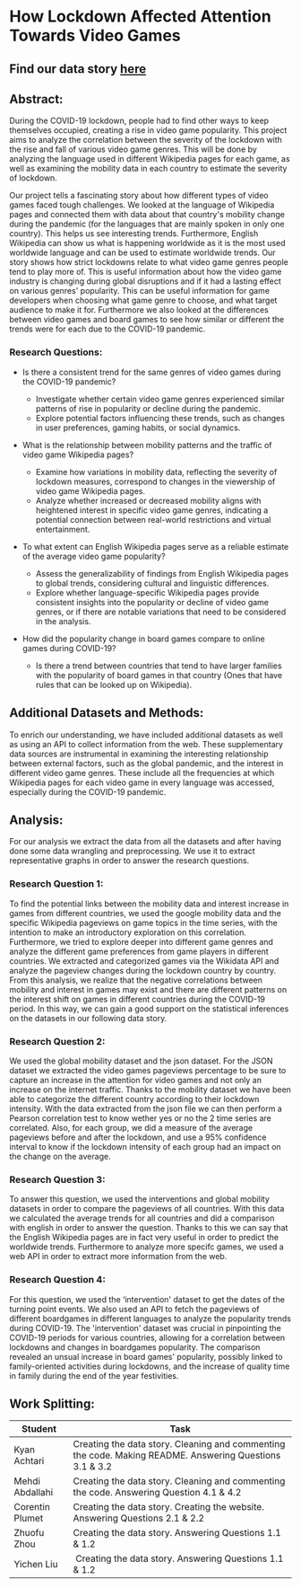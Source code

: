 # How Lockdown Affected Attention Towards Video Games

## Find our data story [here](https://corentinplumet.github.io/)

## Abstract:

During the COVID-19 lockdown, people had to find other ways to keep themselves occupied, creating a rise in video game popularity. This project aims to analyze the correlation between the severity of the lockdown with the rise and fall of various video game genres. This will be done by analyzing the language used in different Wikipedia pages for each game, as well as examining the mobility data in each country to estimate the severity of lockdown.

Our project tells a fascinating story about how different types of video games faced tough challenges. We looked at the language of Wikipedia pages and connected them with data about that country's mobility change during the pandemic (for the languages that are mainly spoken in only one country). This helps us see interesting trends. Furthermore, English Wikipedia can show us what is happening worldwide as it is the most used worldwide language and can be used to estimate worldwide trends. Our story shows how strict lockdowns relate to what video game genres people tend to play more of. This is useful information about how the video game industry is changing during global disruptions and if it had a lasting effect on various genres' popularity. This can be useful information for game developers when choosing what game genre to choose, and what target audience to make it for. Furthermore we also looked at the differences between video games and board games to see how similar or different the trends were for each due to the COVID-19 pandemic.

### Research Questions:
- Is there a consistent trend for the same genres of video games during the COVID-19 pandemic?
  - Investigate whether certain video game genres experienced similar patterns of rise in popularity or decline during the pandemic.
  - Explore potential factors influencing these trends, such as changes in user preferences, gaming habits, or social dynamics.

- What is the relationship between mobility patterns and the traffic of video game Wikipedia pages?
  - Examine how variations in mobility data, reflecting the severity of lockdown measures, correspond to changes in the viewership of video game Wikipedia pages.
  - Analyze whether increased or decreased mobility aligns with heightened interest in specific video game genres, indicating a potential connection between real-world restrictions and virtual entertainment.

- To what extent can English Wikipedia pages serve as a reliable estimate of the average video game popularity?
  - Assess the generalizability of findings from English Wikipedia pages to global trends, considering cultural and linguistic differences.
  - Explore whether language-specific Wikipedia pages provide consistent insights into the popularity or decline of video game genres, or if there are notable variations that need to be considered in the analysis.

- How did the popularity change in board games compare to online games during COVID-19?
  - Is there a trend between countries that tend to have larger families with the popularity of board games in that country (Ones that have rules that can be looked up on Wikipedia).

## Additional Datasets and Methods:

To enrich our understanding, we have included additional datasets as well as using an API to collect information from the web. These supplementary data sources are instrumental in examining the interesting relationship between external factors, such as the global pandemic, and the interest in different video game genres. These include all the frequencies at which Wikipedia pages for each video game in every language was accessed, especially during the COVID-19 pandemic.

## Analysis:

For our analysis we extract the data from all the datasets and after having done some data wrangling and preprocessing. We use it to extract representative graphs in order to answer the research questions.

### Research Question 1:

To find the potential links between the mobility data and interest increase in games from different countries, we used the google mobility data and the specific Wikipedia pageviews on game topics in the time series, with the intention to make an introductory exploration on this correlation. Furthermore, we tried to explore deeper into different game genres and analyze the different game preferences from game players in different countries. We extracted and categorized games via the Wikidata API and analyze the pageview changes during the lockdown country by country. From this analysis, we realize that the negative correlations between mobility and interest in games may exist and there are different patterns on the interest shift on games in different countries during the COVID-19 period. In this way, we can gain a good support on the statistical inferences on the datasets in our following data story.

### Research Question 2:

We used the global mobility dataset and the json dataset. For the JSON dataset we extracted the video games pageviews percentage  to be sure to capture an increase in the attention for video games and not only an increase on the internet traffic. Thanks to the mobility dataset we have been able to categorize the different country according to their lockdown intensity. With the data extracted from the json file we can then perform a Pearson correlation test to know wether yes or no the 2 time series are correlated. Also, for each group, we did a measure of the average pageviews before and after the lockdown, and use a 95% confidence interval to know if the lockdown intensity of each group had an impact on the change on the average. 

### Research Question 3:

To answer this question, we used the interventions and global mobility datasets in order to compare the pageviews of all countries. With this data we calculated the average trends for all countries and did a comparison with english in order to answer the question. Thanks to this we can say that the English Wikipedia pages are in fact very useful in order to predict the worldwide trends. Furthermore to analyze more specifc games, we used a web API in order to extract more information from the web.

### Research Question 4:

For this question, we used the ‘intervention' dataset to get the dates of the turning point events. We also used an API to fetch the pageviews of different boardgames in different languages to analyze the popularity trends during COVID-19. The 'intervention' dataset was crucial in pinpointing the COVID-19 periods for various countries, allowing for a correlation between lockdowns and changes in boardgames popularity. The comparison revealed an unsual increase in board games' popularity, possibly linked to family-oriented activities during lockdowns, and the increase of quality time in family during the end of the year festivities.

## Work Splitting:

| Student | Task |
| -------- | -------- |
| Kyan Achtari | Creating the data story. Cleaning and commenting the code. Making README. Answering Questions 3.1 & 3.2 |
| Mehdi Abdallahi | Creating the data story. Cleaning and commenting the code. Answering Question 4.1 & 4.2|
| Corentin Plumet | Creating the data story. Creating the website. Answering Questions 2.1 & 2.2 |
| Zhuofu Zhou | Creating the data story. Answering Questions 1.1 & 1.2 |
| Yichen Liu | Creating the data story. Answering Questions 1.1 & 1.2 |
